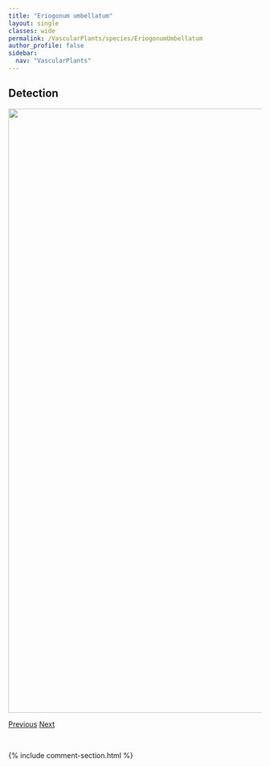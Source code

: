 ```yaml
---
title: "Eriogonum umbellatum"
layout: single
classes: wide
permalink: /VascularPlants/species/EriogonumUmbellatum
author_profile: false
sidebar:
  nav: "VascularPlants"
---
```


<h2>Detection</h2>

<a href="https://drive.google.com/uc?export=view&id=1tldDBZpBBCWhbIfbPanqQROzj3PsbNIA">
<img src="https://drive.google.com/uc?export=view&id=1tldDBZpBBCWhbIfbPanqQROzj3PsbNIA" height = "1200" width = "800">
</a>


<a href="/DevelopmentWebsite/VascularPlants/species/EriogonumFlavum" class="pagination--pager" title="Eriogonum flavum">Previous</a> <a href="/DevelopmentWebsite/VascularPlants/species/Eriophorum" class="pagination--pager" title="Eriophorum">Next</a>

<p>&nbsp;</p>

{% include comment-section.html %}
